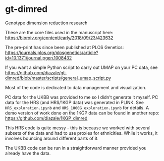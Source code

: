 # gt-dimred
Genotype dimension reduction research

These are the core files used in the manuscript here: https://biorxiv.org/content/early/2018/09/23/423632

The pre-print has since been published at PLOS Genetics: https://journals.plos.org/plosgenetics/article?id=10.1371/journal.pgen.1008432

If you want a simple Python script to carry out UMAP on your PC data, see https://github.com/diazale/gt-dimred/blob/master/scripts/general_umap_script.py

Most of the code is dedicated to data management and visualization.

PC data for the UKBB was provided to me so I didn't generate it myself.
PC data for the HRS (and HRS/1KGP data) was generated in PLINK. See `HRS_exploration.ipynb` and `HRS_1000G_exploration.ipynb` for details.
A demo version of work done on the 1KGP data can be found in another repo: https://github.com/diazale/1KGP_dimred

This HRS code is quite messy - this is because we worked with several subsets of the data and had to use proxies for ethnicities. While it works, it involves bouncing around different parts of it.

The UKBB code can be run in a straightforward manner provided you already have the data.
